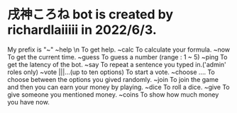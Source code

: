 # 戌神ころね bot is created by richardlaiiiii in 2022/6/3.

My prefix is "~"
~help \n
To get help.
~calc <formula>
To calculate your formula.
~now
To get the current time.
~guess <number>
To guess a number (range : 1 ~ 5)
~ping
To get the latency of the bot.
~say <sentence>
To repeat a sentence you typed in.('admin' roles only)
~vote <question>|<option1>|<option2>|...(up to ten options)
To start a vote.
~choose <option1> <option2> <option3>....
To choose between the options you gived randomly.
~join
To join the game and then you can earn your money by playing.
~dice <money>
To roll a dice.
~give <user> <counts>
To give someone you mentioned money.
~coins
To show how much money you have now.

